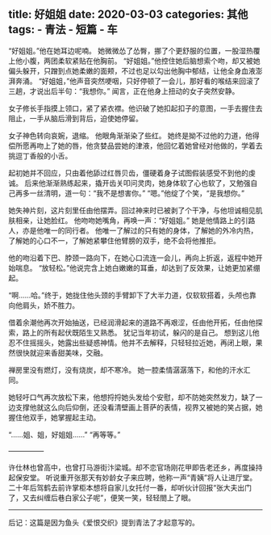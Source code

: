 title:	好姐姐
date:	2020-03-03
categories: 其他
tags:
	- 青法
	- 短篇
	- 车
---

“好姐姐。”他在她耳边呢喃。<!--more-->
她微微怂了怂臀，挪了个更舒服的位置，一股湿热覆上他小腹，两团柔软紧贴在他胸前。
“好姐姐。”他控住她后脑想索个吻，却又被她偏头躲开，只蹭到点她柔嫩的面颊，不过也足以勾出他胸中郁结，让他全身血液澎湃奔涌。
“好姐姐，”他声音突然哽咽，只好停顿了一会儿，那好看的喉结来回滚了三趟，才说出后半句：“我想你。”
闻言，正在他身上扭动的女子突然安静。

女子修长手指摸上领口，紧了紧衣襟。他识破了她扣起扣子的意图，一手去握住去阻止，一手从脑后滑到背后，迫使她停留。

女子神色转向哀婉，退缩。
他眼角渐渐染了些红。
她终是拗不过他的力道，他得偿所愿再吻上了她的唇，他贪婪品尝她的津液，他回忆着她曾经对他做的，学着去挑逗丁香般的小舌。

起初她并不回应，只由着他舔过红唇贝齿，僵硬着身子试图假装感受不到他的虔诚。
后来他渐渐熟练起来，撬开齿关叩问灵肉，她身体软了心也软了，又勉强自己再多一丝清明，道一句：“我不是想害你。”
“嗯。”他绽了个笑，“是我想你。”

她失神片刻，这片刻里任由他摆弄。回过神来时已被剥了个干净，与他坦诚相见肌肤相亲，让她脸红。
他吻吻她嘴角，再唤一声：“好姐姐。”
她是他情路上的引路人，亦是他唯一的同行者。
他唯一了解过的只有她的身体，了解她的外冷内热，了解她的心口不一，了解她紧攀住他臂膀的双手，绝不会将他推拒。

他的吻沿着下巴、脖颈一路向下，在她心口流连一会儿，再向上折返，返程中她开始喘息。
“放轻松。”他说完含上她白嫩嫩的耳垂，却达到了反效果，让她更加紧绷起。

“啊……哈。”终于，她拢住他头颈的手臂卸下了大半力道，仅软软搭着，头颅也靠向他肩头，娇不胜力。

借着余潮他再次开始抽送，已经润滑起来的道路不再艰涩，任由他开拓，任由他探索，路上的所有起伏既陌生又熟悉。
犹记当年初试，躲闪的是自己。
想到这儿他忍不住摇摇头，她露出些疑惑神情。他并不去解释，只轻轻拉近她，再闭上眼，果然很快就迎来香甜美味，交融。

禅房里没有燃灯，没有烧炭，却不寒冷。
她一腔柔情潺潺落下，和他的汗水汇同。

她轻吁口气再次放松下来，他想捋捋她头发给个安慰，却不防她突然发力，缺了一边支撑他就这么向后仰倒，还没看清壁画上菩萨的表情，视界又被她的笑占据，她握住他双手，她掌握起主动。

“……姐、姐，好姐姐……”
“再等等。”

—————

许仕林也曾高中，也曾打马游街汴梁城。却不恋官场刚花甲即告老还乡，再度操持起保安堂。
听说重开张那天有妙龄女子来应聘，他称一声“青姨”将人让进厅堂。
二十年后驾鹤去前许掌柜本想将自家儿女托付一番，却听伙计回报“张大夫出门了，又去纠缠后巷白家公子呢”，便笑一笑，轻轻閤上了眼。

---
后记：这篇是因为鱼头《爱恨交织》提到青法了才起意写的。